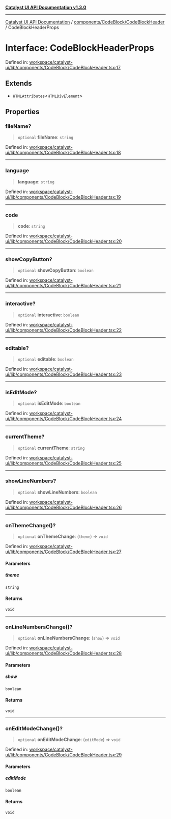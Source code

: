 [**Catalyst UI API Documentation v1.3.0**](../../../../README.md)

---

[Catalyst UI API Documentation](../../../../README.md) / [components/CodeBlock/CodeBlockHeader](../README.md) / CodeBlockHeaderProps

# Interface: CodeBlockHeaderProps

Defined in: [workspace/catalyst-ui/lib/components/CodeBlock/CodeBlockHeader.tsx:17](https://github.com/TheBranchDriftCatalyst/catalyst-ui/blob/main/lib/components/CodeBlock/CodeBlockHeader.tsx#L17)

## Extends

- `HTMLAttributes`\<`HTMLDivElement`\>

## Properties

### fileName?

> `optional` **fileName**: `string`

Defined in: [workspace/catalyst-ui/lib/components/CodeBlock/CodeBlockHeader.tsx:18](https://github.com/TheBranchDriftCatalyst/catalyst-ui/blob/main/lib/components/CodeBlock/CodeBlockHeader.tsx#L18)

---

### language

> **language**: `string`

Defined in: [workspace/catalyst-ui/lib/components/CodeBlock/CodeBlockHeader.tsx:19](https://github.com/TheBranchDriftCatalyst/catalyst-ui/blob/main/lib/components/CodeBlock/CodeBlockHeader.tsx#L19)

---

### code

> **code**: `string`

Defined in: [workspace/catalyst-ui/lib/components/CodeBlock/CodeBlockHeader.tsx:20](https://github.com/TheBranchDriftCatalyst/catalyst-ui/blob/main/lib/components/CodeBlock/CodeBlockHeader.tsx#L20)

---

### showCopyButton?

> `optional` **showCopyButton**: `boolean`

Defined in: [workspace/catalyst-ui/lib/components/CodeBlock/CodeBlockHeader.tsx:21](https://github.com/TheBranchDriftCatalyst/catalyst-ui/blob/main/lib/components/CodeBlock/CodeBlockHeader.tsx#L21)

---

### interactive?

> `optional` **interactive**: `boolean`

Defined in: [workspace/catalyst-ui/lib/components/CodeBlock/CodeBlockHeader.tsx:22](https://github.com/TheBranchDriftCatalyst/catalyst-ui/blob/main/lib/components/CodeBlock/CodeBlockHeader.tsx#L22)

---

### editable?

> `optional` **editable**: `boolean`

Defined in: [workspace/catalyst-ui/lib/components/CodeBlock/CodeBlockHeader.tsx:23](https://github.com/TheBranchDriftCatalyst/catalyst-ui/blob/main/lib/components/CodeBlock/CodeBlockHeader.tsx#L23)

---

### isEditMode?

> `optional` **isEditMode**: `boolean`

Defined in: [workspace/catalyst-ui/lib/components/CodeBlock/CodeBlockHeader.tsx:24](https://github.com/TheBranchDriftCatalyst/catalyst-ui/blob/main/lib/components/CodeBlock/CodeBlockHeader.tsx#L24)

---

### currentTheme?

> `optional` **currentTheme**: `string`

Defined in: [workspace/catalyst-ui/lib/components/CodeBlock/CodeBlockHeader.tsx:25](https://github.com/TheBranchDriftCatalyst/catalyst-ui/blob/main/lib/components/CodeBlock/CodeBlockHeader.tsx#L25)

---

### showLineNumbers?

> `optional` **showLineNumbers**: `boolean`

Defined in: [workspace/catalyst-ui/lib/components/CodeBlock/CodeBlockHeader.tsx:26](https://github.com/TheBranchDriftCatalyst/catalyst-ui/blob/main/lib/components/CodeBlock/CodeBlockHeader.tsx#L26)

---

### onThemeChange()?

> `optional` **onThemeChange**: (`theme`) => `void`

Defined in: [workspace/catalyst-ui/lib/components/CodeBlock/CodeBlockHeader.tsx:27](https://github.com/TheBranchDriftCatalyst/catalyst-ui/blob/main/lib/components/CodeBlock/CodeBlockHeader.tsx#L27)

#### Parameters

##### theme

`string`

#### Returns

`void`

---

### onLineNumbersChange()?

> `optional` **onLineNumbersChange**: (`show`) => `void`

Defined in: [workspace/catalyst-ui/lib/components/CodeBlock/CodeBlockHeader.tsx:28](https://github.com/TheBranchDriftCatalyst/catalyst-ui/blob/main/lib/components/CodeBlock/CodeBlockHeader.tsx#L28)

#### Parameters

##### show

`boolean`

#### Returns

`void`

---

### onEditModeChange()?

> `optional` **onEditModeChange**: (`editMode`) => `void`

Defined in: [workspace/catalyst-ui/lib/components/CodeBlock/CodeBlockHeader.tsx:29](https://github.com/TheBranchDriftCatalyst/catalyst-ui/blob/main/lib/components/CodeBlock/CodeBlockHeader.tsx#L29)

#### Parameters

##### editMode

`boolean`

#### Returns

`void`
